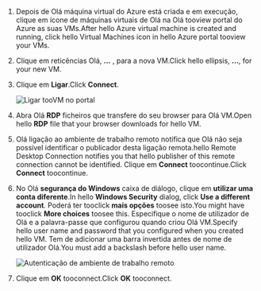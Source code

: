 1. <span data-ttu-id="c7beb-101">Depois de Olá máquina virtual do Azure está criada e em execução, clique em ícone de máquinas virtuais de Olá na Olá tooview portal do Azure as suas VMs.</span><span class="sxs-lookup"><span data-stu-id="c7beb-101">After hello Azure virtual machine is created and running, click hello Virtual Machines icon in hello Azure portal tooview your VMs.</span></span>

1. <span data-ttu-id="c7beb-102">Clique em reticências Olá, **...** , para a nova VM.</span><span class="sxs-lookup"><span data-stu-id="c7beb-102">Click hello ellipsis, **...**, for your new VM.</span></span>

1. <span data-ttu-id="c7beb-103">Clique em **Ligar**.</span><span class="sxs-lookup"><span data-stu-id="c7beb-103">Click **Connect**.</span></span>

   ![Ligar tooVM no portal](./media/virtual-machines-sql-server-remote-desktop-connect/azure-virtual-machine-connect.png)

1. <span data-ttu-id="c7beb-105">Abra Olá **RDP** ficheiros que transfere do seu browser para Olá VM.</span><span class="sxs-lookup"><span data-stu-id="c7beb-105">Open hello **RDP** file that your browser downloads for hello VM.</span></span>

1. <span data-ttu-id="c7beb-106">Olá ligação ao ambiente de trabalho remoto notifica que Olá não seja possível identificar o publicador desta ligação remota.</span><span class="sxs-lookup"><span data-stu-id="c7beb-106">hello Remote Desktop Connection notifies you that hello publisher of this remote connection cannot be identified.</span></span> <span data-ttu-id="c7beb-107">Clique em **Connect** toocontinue.</span><span class="sxs-lookup"><span data-stu-id="c7beb-107">Click **Connect** toocontinue.</span></span>

1. <span data-ttu-id="c7beb-108">No Olá **segurança do Windows** caixa de diálogo, clique em **utilizar uma conta diferente**.</span><span class="sxs-lookup"><span data-stu-id="c7beb-108">In hello **Windows Security** dialog, click **Use a different account**.</span></span> <span data-ttu-id="c7beb-109">Poderá ter tooclick **mais opções** toosee isto.</span><span class="sxs-lookup"><span data-stu-id="c7beb-109">You might have tooclick **More choices** toosee this.</span></span> <span data-ttu-id="c7beb-110">Especifique o nome de utilizador de Olá e a palavra-passe que configurou quando criou Olá VM.</span><span class="sxs-lookup"><span data-stu-id="c7beb-110">Specify hello user name and password that you configured when you created hello VM.</span></span> <span data-ttu-id="c7beb-111">Tem de adicionar uma barra invertida antes de nome de utilizador Olá.</span><span class="sxs-lookup"><span data-stu-id="c7beb-111">You must add a backslash before hello user name.</span></span>

   ![Autenticação de ambiente de trabalho remoto](./media/virtual-machines-sql-server-remote-desktop-connect/remote-desktop-connect.png)

1. <span data-ttu-id="c7beb-113">Clique em **OK** tooconnect.</span><span class="sxs-lookup"><span data-stu-id="c7beb-113">Click **OK** tooconnect.</span></span>
